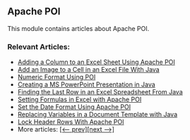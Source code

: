 ## Apache POI

This module contains articles about Apache POI.

### Relevant Articles:

- [Adding a Column to an Excel Sheet Using Apache POI](https://www.baeldung.com/java-excel-add-column)
- [Add an Image to a Cell in an Excel File With Java](https://www.baeldung.com/java-add-image-excel)
- [Numeric Format Using POI](https://www.baeldung.com/apache-poi-numeric-format)
- [Creating a MS PowerPoint Presentation in Java](https://www.baeldung.com/apache-poi-slideshow)
- [Finding the Last Row in an Excel Spreadsheet From Java](https://www.baeldung.com/java-excel-find-last-row)
- [Setting Formulas in Excel with Apache POI](https://www.baeldung.com/java-apache-poi-set-formulas)
- [Set the Date Format Using Apache POI](https://www.baeldung.com/java-apache-poi-date-format)
- [Replacing Variables in a Document Template with Java](https://www.baeldung.com/java-replace-pattern-word-document-doc-docx)
- [Lock Header Rows With Apache POI](https://www.baeldung.com/java-apache-poi-lock-header-rows)
- More articles: [[<-- prev]](../apache-poi)[[next -->]](../apache-poi-3)
